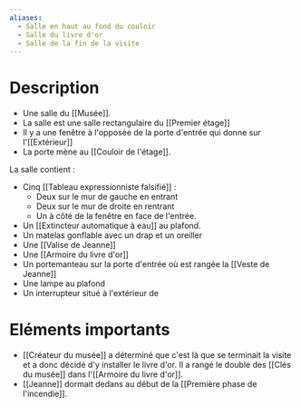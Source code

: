```yaml
---
aliases:
  - Salle en haut au fond du couloir
  - Salle du livre d'or
  - Salle de la fin de la visite
---
```

# Description
- Une salle du [[Musée]].
- La salle est une salle rectangulaire du [[Premier étage]]
- Il y a une fenêtre à l'opposée de la porte d'entrée qui donne sur l'[[Extérieur]]
- La porte mène au [[Couloir de l'étage]].

La salle contient : 
- Cinq [[Tableau expressionniste falsifié]] :
	- Deux sur le mur de gauche en entrant
	- Deux sur le mur de droite en rentrant
	- Un à côté de la fenêtre en face de l'entrée.
- Un [[Extincteur automatique à eau]] au plafond.
- Un matelas gonflable avec un drap et un oreiller
- Une [[Valise de Jeanne]]
- Une [[Armoire du livre d'or]]
- Un portemanteau sur la porte d'entrée où est rangée la [[Veste de Jeanne]]
- Une lampe au plafond
- Un interrupteur situé à l'extérieur de 

# Eléments importants
- [[Créateur du musée]] a déterminé que c'est là que se terminait la visite et a donc décidé d'y installer le livre d'or. Il a rangé le double des [[Clés du musée]] dans l'[[Armoire du livre d'or]].
- [[Jeanne]] dormait dedans au début de la [[Première phase de l'incendie]].